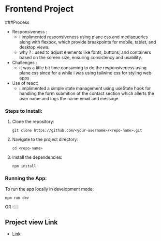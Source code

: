  # Frontend Project
###Process
- Responsiveness :
   - i implimented responsiveness using plane css and mediaqueries along with flexbox, which provide breakpoints for mobile, tablet, and desktop views.
   - why ? :  used to adjust elements like fonts, buttons, and containers based on the screen size, ensuring consistency and usability.
- Challenges :
   - it was a litlle bit time consuming to do the responsiveness using plane css since for a while i was using tailwind css for styling web apps
- Use of react:
   - i implimented a simple state management using useState hook for handling the form submition of the contact section which allerts the user name and logs the name email and message 

### Steps to Install:

1. Clone the repository:

    ```
    git clone https://github.com/<your-username>/<repo-name>.git
    ```

2. Navigate to the project directory:

    ```
    cd <repo-name>
    ```

3. Install the dependencies:

    ```
    npm install
    ```

### Running the App:

To run the app locally in development mode:

```
npm run dev
```
 OR 
 👇🏼
## Project view  Link
-  [Link](https://disismeg31.github.io/megha-kl-frontend-project/) 
